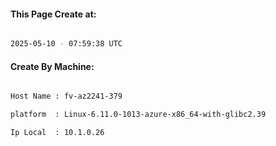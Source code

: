 
   
#### This Page Create at:

```bash

2025-05-10 - 07:59:38 UTC

```

#### Create By Machine:

```bash

Host Name : fv-az2241-379

platform  : Linux-6.11.0-1013-azure-x86_64-with-glibc2.39

Ip Local  : 10.1.0.26

```


